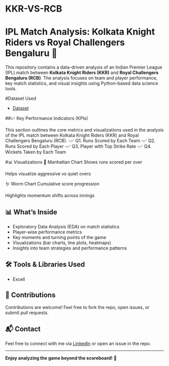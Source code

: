 # KKR-VS-RCB
# IPL Match Analysis: Kolkata Knight Riders vs Royal Challengers Bengaluru 🏏

This repository contains a data-driven analysis of an Indian Premier League (IPL) match between **Kolkata Knight Riders (KKR)** and **Royal Challengers Bengaluru (RCB)**. The analysis focuses on team and player performance, key match statistics, and visual insights using Python-based data science tools.

#Dataset Used
- <a  href = "https://github.com/r3shi7/KKR-VS-RCB/blob/main/all_matches.xlsx">Dataset</a>

##📈 Key Performance Indicators (KPIs)

This section outlines the core metrics and visualizations used in the analysis of the IPL match between Kolkata Knight Riders (KKR) and Royal Challengers Bengaluru (RCB).
-✅ Q1. Runs Scored by Each Team
-✅ Q2. Runs Scored by Each Player
-✅ Q3. Player with Top Strike Rate
-✅ Q4. Wickets Taken by Each Team

#📊 Visualizations
🧱 Manhattan Chart
Shows runs scored per over

Helps visualize aggressive vs quiet overs

🪱 Worm Chart
Cumulative score progression

Highlights momentum shifts across innings
 

## 📊 What’s Inside

- Exploratory Data Analysis (EDA) on match statistics
- Player-wise performance metrics
- Key moments and turning points of the game
- Visualizations (bar charts, line plots, heatmaps)
- Insights into team strategies and performance patterns

## 🛠️ Tools & Libraries Used

- Excell

## 🙌 Contributions

Contributions are welcome! Feel free to fork the repo, open issues, or submit pull requests.

## 📬 Contact

Feel free to connect with me via [LinkedIn](www.linkedin.com/in/rishabhsharma075) or open an issue in the repo.

---

**Enjoy analyzing the game beyond the scoreboard!** 🎯
